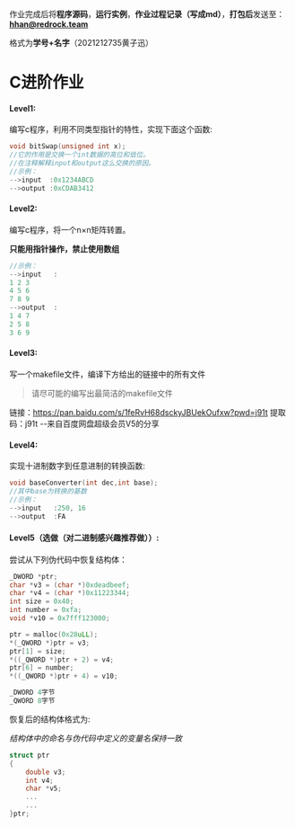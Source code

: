 作业完成后将**程序源码**，**运行实例**，**作业过程记录（写成md）**，**打包后**发送至：**hhan@redrock.team**

格式为**学号+名字**（2021212735黄子迅）

# C进阶作业

#### Level1:

编写c程序，利用不同类型指针的特性，实现下面这个函数:

```c
void bitSwap(unsigned int x);
//它的作用是交换一个int数据的高位和低位。
//在注释解释input和output这么交换的原因。
//示例：
-->input  :0x1234ABCD
-->output :0xCDAB3412
```

#### Level2:

编写c程序，将一个n×n矩阵转置。

**只能用指针操作，禁止使用数组**

```c
//示例：
-->input   :
1 2 3
4 5 6
7 8 9
-->output  :
1 4 7 
2 5 8 
3 6 9
```

#### Level3:

写一个makefile文件，编译下方给出的链接中的所有文件

> 请尽可能的编写出最简洁的makefile文件

链接：https://pan.baidu.com/s/1feRvH68dsckyJBUekOufxw?pwd=j91t 
提取码：j91t 
--来自百度网盘超级会员V5的分享

#### Level4:

实现十进制数字到任意进制的转换函数:

```c++
void baseConverter(int dec,int base);
//其中base为转换的基数
//示例：
-->input   :250, 16
-->output  :FA
```

#### Level5（选做（对二进制感兴趣推荐做））:

尝试从下列伪代码中恢复结构体：

```c
_DWORD *ptr;
char *v3 = (char *)0xdeadbeef;
char *v4 = (char *)0x11223344;
int size = 0x40;
int number = 0xfa;
void *v10 = 0x7fff123000;

ptr = malloc(0x28uLL);
*(_QWORD *)ptr = v3;
ptr[1] = size;
*((_QWORD *)ptr + 2) = v4;
ptr[6] = number;
*((_QWORD *)ptr + 4) = v10;
```

```c
_DWORD 4字节
_QWORD 8字节
```

恢复后的结构体格式为:

*结构体中的命名与伪代码中定义的变量名保持一致*

```c
struct ptr
{
	double v3;
    int v4;
    char *v5;
    ...
    ...
}ptr;
```



